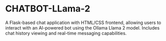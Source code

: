 # CHATBOT-LLama-2
A Flask-based chat application with HTML/CSS frontend, allowing users to interact with an AI-powered bot using the Ollama Llama 2 model. Includes chat history viewing and real-time messaging capabilities.
